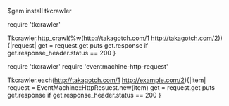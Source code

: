 $gem install tkcrawler

require 'tkcrawler'

Tkcrawler.http_crawl(%w(http://takagotch.com/1 http://takagotch.com/2)) {|request|
  get = request.get
  puts get.response if get.response_header.status == 200
}

require 'tkcrawler'
require 'eventmachine-http-request'

Tkcrawler.each(http://takagotch.com/1 http://example.com/2){|item|
  request = EventMachine::HttpResuest.new(item)
  get = request.get
  puts get.response if get.response_header.status == 200
}

